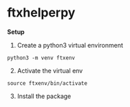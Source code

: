 # ftxhelperpy

**Setup**

1. Create a python3 virtual environment

```
python3 -m venv ftxenv
```

2. Activate the virtual env

```source ftxenv/bin/activate```

3. Install the package
